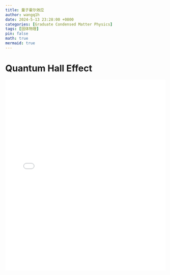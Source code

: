 ```yaml
---
title: 量子霍尔效应
author: wangq1h
date: 2024-5-13 23:28:00 +0800
categories: [Graduate Condensed Matter Physics]
tags: [固体物理]
pin: false
math: true
mermaid: true
---
```

# Quantum Hall Effect
<embed src="/assets/img/posts/凝聚态物理本科/量子霍尔效应.pdf" type="application/pdf" width="100%" height="600px" />